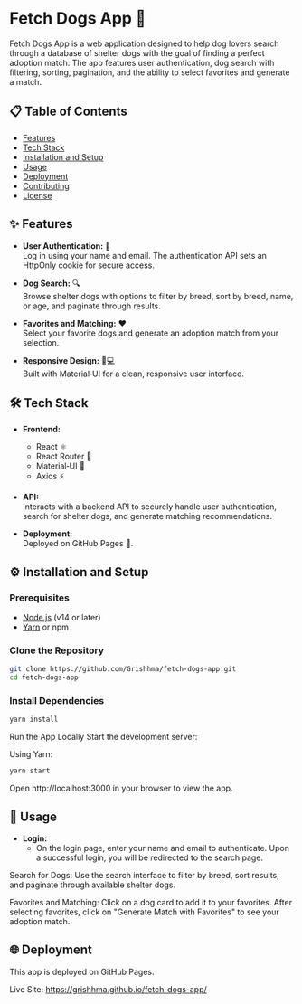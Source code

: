 # Fetch Dogs App 🐶

Fetch Dogs App is a web application designed to help dog lovers search through a database of shelter dogs with the goal of finding a perfect adoption match. The app features user authentication, dog search with filtering, sorting, pagination, and the ability to select favorites and generate a match.

## 📋 Table of Contents

- [Features](#features)
- [Tech Stack](#tech-stack)
- [Installation and Setup](#installation-and-setup)
- [Usage](#usage)
- [Deployment](#deployment)
- [Contributing](#contributing)
- [License](#license)

## ✨ Features

- **User Authentication:** 🔐  
  Log in using your name and email. The authentication API sets an HttpOnly cookie for secure access.
  
- **Dog Search:** 🔍  
  Browse shelter dogs with options to filter by breed, sort by breed, name, or age, and paginate through results.
  
- **Favorites and Matching:** ❤️  
  Select your favorite dogs and generate an adoption match from your selection.
  
- **Responsive Design:** 📱💻  
  Built with Material‑UI for a clean, responsive user interface.

## 🛠️ Tech Stack

- **Frontend:**  
  - React ⚛️
  - React Router 🔀
  - Material‑UI 🎨
  - Axios ⚡
  
- **API:**  
  Interacts with a backend API to securely handle user authentication, search for shelter dogs, and generate matching recommendations.
  
- **Deployment:**  
  Deployed on GitHub Pages 🚀.

## ⚙️ Installation and Setup

### Prerequisites

- [Node.js](https://nodejs.org/) (v14 or later)
- [Yarn](https://yarnpkg.com/) or npm

### Clone the Repository

```bash
git clone https://github.com/Grishhma/fetch-dogs-app.git
cd fetch-dogs-app
```

### Install Dependencies
```bash
yarn install
```
Run the App Locally
Start the development server:

Using Yarn:
```bash
yarn start
```
Open http://localhost:3000 in your browser to view the app.

## 🚀 Usage
- **Login:**
   - On the login page, enter your name and email to authenticate. Upon a successful login, you will be redirected to the search page.

Search for Dogs:
Use the search interface to filter by breed, sort results, and paginate through available shelter dogs.

Favorites and Matching:
Click on a dog card to add it to your favorites. After selecting favorites, click on "Generate Match with Favorites" to see your adoption match.

## 🌐 Deployment
This app is deployed on GitHub Pages.

Live Site:
https://grishhma.github.io/fetch-dogs-app/
